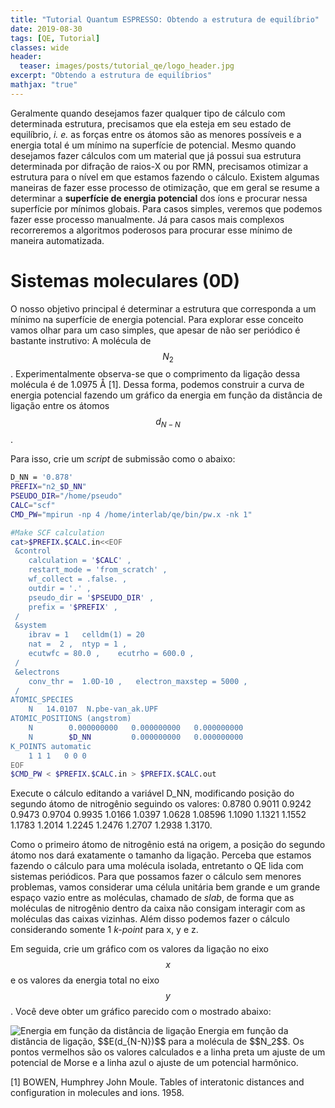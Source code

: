 ```yaml
---
title: "Tutorial Quantum ESPRESSO: Obtendo a estrutura de equilíbrio"
date: 2019-08-30
tags: [QE, Tutorial]
classes: wide
header:
  teaser: images/posts/tutorial_qe/logo_header.jpg
excerpt: "Obtendo a estrutura de equilíbrios"
mathjax: "true"
---
```


Geralmente quando desejamos fazer qualquer tipo de cálculo com determinada estrutura, precisamos que ela esteja em seu estado de equilíbrio, *i. e.* as forças entre os átomos são as menores possíveis e a energia total é um mínimo na superfície de potencial. Mesmo quando desejamos fazer cálculos com um material que já possui sua estrutura determinada por difração de raios-X ou por RMN, precisamos otimizar a estrutura para o nível em que estamos fazendo o cálculo. Existem algumas maneiras de fazer esse processo de otimização, que em geral se resume a determinar a **superfície de energia potencial** dos íons e procurar nessa superfície por mínimos globais. Para casos simples, veremos que podemos fazer esse processo manualmente. Já para casos mais complexos recorreremos a algoritmos poderosos para procurar esse mínimo de maneira automatizada.

# Sistemas moleculares (0D)

O nosso objetivo principal é determinar a estrutura que corresponda a um mínimo na superfície de energia potencial. Para explorar esse conceito vamos olhar para um caso simples, que apesar de não ser periódico é bastante instrutivo: A molécula de $$N_2$$. Experimentalmente observa-se que o comprimento da ligação dessa molécula é de 1.0975 Å [1]. Dessa forma, podemos construir a curva de energia potencial fazendo um gráfico da energia em função da distância de ligação entre os átomos $$d_{N-N}$$.

Para isso, crie um *script* de submissão como o abaixo:

```bash
D_NN = '0.878'
PREFIX="n2_$D_NN"
PSEUDO_DIR="/home/pseudo"
CALC="scf"
CMD_PW="mpirun -np 4 /home/interlab/qe/bin/pw.x -nk 1"

#Make SCF calculation
cat>$PREFIX.$CALC.in<<EOF
 &control
	calculation = '$CALC' ,
	restart_mode = 'from_scratch' ,
	wf_collect = .false. ,
	outdir = '.' ,
	pseudo_dir = '$PSEUDO_DIR' ,
	prefix = '$PREFIX' ,
 /
 &system
	ibrav = 1 	celldm(1) = 20
	nat =  2 ,	ntyp = 1 ,
	ecutwfc = 80.0 ,	ecutrho = 600.0 ,
 /
 &electrons
	conv_thr =  1.0D-10 ,	electron_maxstep = 5000 ,
 /
ATOMIC_SPECIES
	N   14.0107  N.pbe-van_ak.UPF
ATOMIC_POSITIONS (angstrom)
	N        0.000000000   0.000000000   0.000000000
	N        $D_NN         0.000000000   0.000000000
K_POINTS automatic
	1 1 1   0 0 0
EOF
$CMD_PW < $PREFIX.$CALC.in > $PREFIX.$CALC.out
```

Execute o cálculo editando a variável D_NN, modificando posição do segundo átomo de nitrogênio seguindo os valores: 0.8780 0.9011 0.9242 0.9473 0.9704 0.9935 1.0166 1.0397 1.0628 1.08596 1.1090 1.1321 1.1552 1.1783 1.2014 1.2245 1.2476 1.2707 1.2938 1.3170.

Como o primeiro átomo de nitrogênio está na origem, a posição do segundo átomo nos dará exatamente o tamanho da ligação. Perceba que estamos fazendo o cálculo para uma molécula isolada, entretanto o QE lida com sistemas periódicos. Para que possamos fazer o cálculo sem menores problemas, vamos considerar uma célula unitária bem grande e um grande espaço vazio entre as moléculas, chamado de *slab*, de forma que as moléculas de nitrogênio dentro da caixa não consigam interagir com as moléculas das caixas vizinhas. Além disso podemos fazer o cálculo considerando somente 1 *k-point* para x, y e z.

Em seguida, crie um gráfico com os valores da ligação no eixo $$x$$ e os valores da energia total no eixo $$y$$. Você deve obter um gráfico parecido com o mostrado abaixo:

<img src="{{ site.url }}{{ site.baseurl }}/images/posts/tutorial_qe/n2_curve.png" alt="Energia em função da distância de ligação">
Energia em função da distância de ligação, $$E(d_{N-N})$$ para a molécula de $$N_2$$. Os pontos vermelhos são os valores calculados e a linha preta um ajuste de um potencial de Morse e a linha azul o ajuste de um potencial harmônico.


[1] BOWEN, Humphrey John Moule. Tables of interatonic distances and configuration in molecules and ions. 1958.
